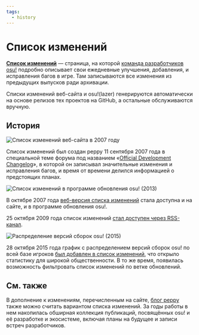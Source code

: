 ```yaml
---
tags:
  - history
---
```


# Список изменений

<!-- for the purpose of learning the history through the Wayback Machine (https://web.archive.org/), the changelog is available at different URLs:
  - http://osu.ppy.sh/?p=changelog
  - http://osu.ppy.sh/p/changelog
--->

**[Список изменений](https://osu.ppy.sh/home/changelog)** — страница, на которой [команда разработчиков osu!](/wiki/People/The_Team/Developers) подробно описывает свои ежедневные улучшения, добавления, и исправления багов в игре. Там записываются все изменения из предыдущих выпусков ради архивации.

Списки изменений веб-сайта и osu!(lazer) генерируются автоматически на основе релизов тех проектов на GitHub, а остальные обслуживаются вручную.

## История

![](img/changelog-web-2007.png "Список изменений веб-сайта в 2007 году")

Список изменений был создан peppy 11 сентября 2007 года в специальной теме форума под названием «[Official Development Changelog](https://osu.ppy.sh/community/forums/topics/15)», в которой он записывал значительные изменения и исправления багов, и время от времени делился информацией о предстоящих планах.

![](img/changelog-osume-2013.png "Список изменений в программе обновления osu! (2013)")

В октябре 2007 года [веб-версия списка изменений](https://osu.ppy.sh/community/forums/posts/2499) стала доступна и на сайте, и в программе обновления osu!.

25 октября 2009 года список изменений [стал доступен через RSS-канал](https://osu.ppy.sh/community/forums/topics/19137).

![](img/build-propagation-graph-2015.png "Распределение версий сборок osu! (2015)")

28 октября 2015 года график с распределением версий сборок osu! по всей базе игроков [был добавлен в список изменений](https://web.archive.org/web/20151103161516/http://osu.ppy.sh:80/p/changelog), что открыло статистику для широкой общественности. В то же время, появилась возможность фильтровать список изменений по ветке обновлений.

## См. также

В дополнение к изменениям, перечисленным на сайте, [блог peppy](https://blog.ppy.sh/) также можно считать вариантом списка изменений. За годы работы в нем накопилась обширная коллекция публикаций, посвящённых osu! и её разработке и экосистеме, включая планы на будущее и записи встреч разработчиков.
